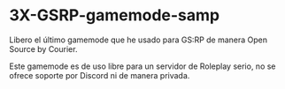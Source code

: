 # 3X-GSRP-gamemode-samp
Libero el último gamemode que he usado para GS:RP de manera Open Source by Courier.

Este gamemode es de uso libre para un servidor de Roleplay serio, no se ofrece soporte por Discord ni de manera privada.
